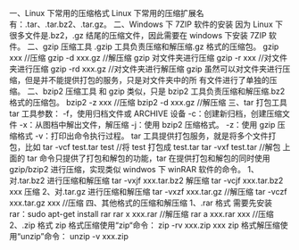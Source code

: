 一、Linux 下常用的压缩格式
Linux 下常用的压缩扩展名有：.tar、.tar.bz2、.tar.gz。
二、Windows 下 7ZIP 软件的安装
因为 Linux 下很多文件是.bz2，.gz 结尾的压缩文件，因此需要在 windows 下安装 7ZIP
软件。
二、gzip 压缩工具
.gzip 工具负责压缩和解压缩.gz 格式的压缩包。
gzip xxx
//压缩
gzip -d xxx.gz
//解压缩
gzip 对文件夹进行压缩
gzip -r xxx
//对文件夹进行压缩
gzip -rd xxx.gz
//对文件夹进行解压缩
gzip 虽然可以对文件夹进行压缩，但是并不能提供打包的服务，只是对文件夹中的所
有文件进行了单独的压缩。
二、bzip2 压缩工具
和 gzip 类似，只是 bzip2 工具负责压缩和解压缩.bz2 格式的压缩包。
bzip2 -z xxx
//压缩
bzip2 -d xxx.gz
//解压缩
三、tar 打包工具
tar 工具参数：
-f，使用归档文件或 ARCHIVE 设备
-c：创建新归档，创建压缩文件
-x：从图档中解出文件，解压缩
-j：使用 bzip2 压缩格式。
-z：使用 gzip 压缩格式
-v：打印出命令执行过程。
tar 工具提供打包服务，就是将多个文件打包，比如
tar -vcf test.tar test
//将 test 打包成 test.tar
tar -vxf test.tar
//解包
上面的 tar 命令只提供了打包和解包的功能，tar 在提供打包和解包的同时使用
gzip/bzip2 进行压缩，实现类似 windwos 下 winRAR 软件的命令。
1、对.tar.bz2 进行压缩和解压缩
tar -vxjf xxx.tar.bz2
解压缩
tar -vcjf xxx.tar.bz2 xxx 压缩
2、对.tar.gz 进行压缩和解压缩
tar -vxzf xxx.tar.gz
//解压缩
tar -vczf xxx.tar.gz xxx //压缩
四、其他格式的压缩和解压缩
1、.rar 格式
需要先安装 rar：sudo apt-get install rar
rar x xxx.rar
//解压缩
rar a xxx.rar xxx
//压缩
2、.zip 格式
zip 格式压缩使用“zip“命令：
zip -rv xxx.zip xxx
zip 格式解压缩使用“unzip”命令：
unzip -v xxx.zip
